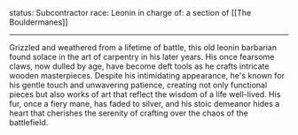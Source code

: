 status: Subcontractor
race: Leonin
in charge of: a section of [[The Bouldermanes]]

---

Grizzled and weathered from a lifetime of battle, this old leonin barbarian found solace in the art of carpentry in his later years. His once fearsome claws, now dulled by age, have become deft tools as he crafts intricate wooden masterpieces. Despite his intimidating appearance, he's known for his gentle touch and unwavering patience, creating not only functional pieces but also works of art that reflect the wisdom of a life well-lived. His fur, once a fiery mane, has faded to silver, and his stoic demeanor hides a heart that cherishes the serenity of crafting over the chaos of the battlefield.
